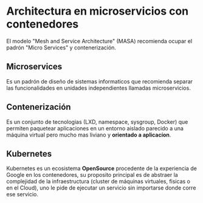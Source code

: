 # Architectura en microservicios con contenedores

El modelo "Mesh and Service Architecture" (MASA) recomienda ocupar el padrón "Micro Services" y contenerización.

## Microservices

Es un padrón de diseño de sistemas informaticos que recomienda separar las funcionalidades en unidades independientes llamadas microservicios.

## Contenerización

Es un conjunto de tecnologias (LXD, namespace, sysgroup, Docker) que permiten paquetear aplicaciones en un entorno aislado parecido a una máquina virtual pero mucho mas liviano y **orientado a aplicacíon**.

## Kubernetes

Kubernetes es un ecosistema **OpenSource** procedente de la experiencia de Google en los contenedores, su proposito principal es de abstraer la complejidad de la infraestructura (cluster de máquinas virtuales, fisicas o en el Cloud), uno le pide de ejecutar un servicio sin importarse donde corre ese servicio.
